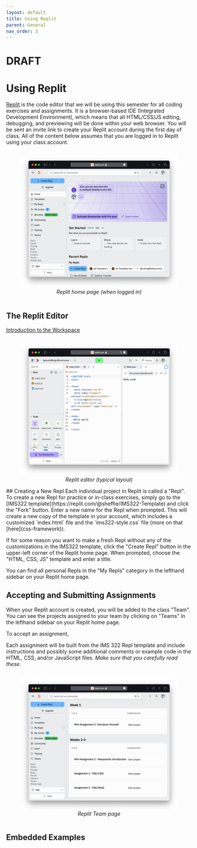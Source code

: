 ```yaml
---
layout: default
title: Using Replit
parent: General
nav_order: 3
---
```

# DRAFT
# Using Replit
[Replit](https://replit.com) is the code editor that we will be using this semester for all coding exercises and assignments. It is a browser-based IDE (Integrated Development Environment), which means that all HTML/CSS/JS editing, debugging, and previewing will be done within your web browser. You will be sent an invite link to create your Replit account during the first day of class. All of the content below assumes that you are logged in to Replit using your class account.
<div style="display: flex; justify-content: center;"> 
  <figure style="width: 100%;">
	<img src="images/replit-home.jpg" style="width: 100%;">
	<figcaption style="font-style: italic; text-align: center;">Replit home page (when logged in)</figcaption>
  </figure>
</div>

## The Replit Editor
[Introduction to the Workspace](https://docs.replit.com/programming-ide/introduction-to-the-workspace)
<div style="display: flex; justify-content: center;"> 
  <figure style="width: 100%;">
	<img src="images/replit-editor.jpg" style="width: 100%;">
	<figcaption style="font-style: italic; text-align: center;">Replit editor (typical layout)</figcaption>
  </figure>
</div>
## Creating a New Repl
Each individual project in Replit is called a "Repl".  To create a new Repl for practice or in-class exercises, simply go to the [IMS322 template](https://replit.com/@sheffie/IMS322-Template) and click the "Fork" button. Enter a new name for the Repl when prompted. This will create a new copy of the template in your account, which includes a customized `index.html` file and the `ims322-style.css` file (more on that [here](css-framework)).

If for some reason you want to make a fresh Repl without any of the customizations in the IMS322 template, click the "Create Repl" button in the upper-left corner of the Replit home page. When prompted, choose the "HTML, CSS, JS" template and enter a title.

You can find all personal Repls in the "My Repls" category in the lefthand sidebar on your Replit home page.
## Accepting and Submitting Assignments
When your Replit account is created, you will be added to the class "Team". You can see the projects assigned to your team by clicking on "Teams" in the lefthand sidebar on your Replit home page.

To accept an assignment, 

Each assignment will be built from the IMS 322 Repl template and include instructions and possibly some additional comments or example code in the HTML, CSS, and/or JavaScript files. *Make sure that you carefully read these.*
<div style="display: flex; justify-content: center;"> 
  <figure style="width: 100%;">
	<img src="images/replit-team.jpg" style="width: 100%;">
	<figcaption style="font-style: italic; text-align: center;">Replit Team page</figcaption>
  </figure>
</div>

## Embedded Examples

